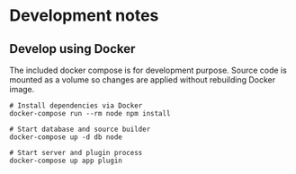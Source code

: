 # Development notes

## Develop using Docker

The included docker compose is for development purpose. Source code is mounted
as a volume so changes are applied without rebuilding Docker image.

```
# Install dependencies via Docker
docker-compose run --rm node npm install

# Start database and source builder
docker-compose up -d db node

# Start server and plugin process
docker-compose up app plugin
```
